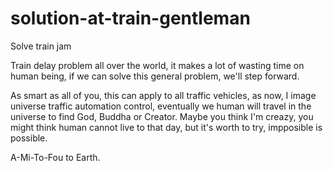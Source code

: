 # solution-at-train-gentleman
Solve train jam

Train delay problem all over the world, it makes a lot of wasting time on human being, if we can solve this general problem,
we'll step forward.

As smart as all of you, this can apply to all traffic vehicles, as now, I image universe traffic automation control,
eventually we human will travel in the universe to find God, Buddha or Creator. Maybe you think I'm creazy, you might 
think human cannot live to that day, but it's worth to try, impposible is possible.

A-Mi-To-Fou to Earth.
